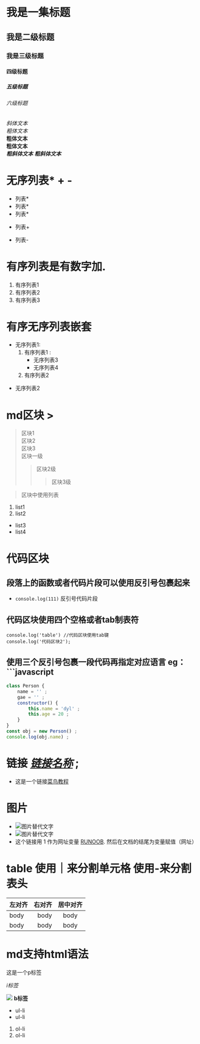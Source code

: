  # 我是一集标题
 ## 我是二级标题
 ### 我是三级标题
 #### 四级标题
 ##### 五级标题
 ###### 六级标题   
 *斜体文本*    
 _粗体文本_   
 **粗体文本**  
 __粗体文本__   
 ***粗斜体文本***
 ___粗斜体文本___   

# 无序列表* + - 
 * 列表*
 * 列表*
 * 列表*
 + 列表+
 - 列表-

 # 有序列表是有数字加.
 1. 有序列表1
 2. 有序列表2
 3. 有序列表3


 # 有序无序列表嵌套

 * 无序列表1:
     1. 有序列表1 :
         - 无序列表3
         + 无序列表4
     2. 有序列表2
 + 无序列表2 

 # md区块 >

 > 区块1   
 > 区块2   
 > 区块3   
 > 区块一级    
 > > 区块2级   
 > > > 区块3级   

 > 区块中使用列表
 1. list1 
 2. list2
 - list3
 - list4 
 # 代码区块
 ## 段落上的函数或者代码片段可以使用反引号包裹起来
 - `console.log(111)` 反引号代码片段
 ## 代码区块使用四个空格或者tab制表符
    console.log('table') //代码区块使用tab键
    console.log('代码区块2');

## 使用三个反引号包裹一段代码再指定对应语言 eg：```javascript 

```javascript 
class Person {
    name = '' ;
    gae = '' ;
    constructor() {
        this.name = 'dyl' ;
        this.age = 20 ;
    }
}
const obj = new Person() ;
console.log(obj.name) ;
```

# 链接 *[链接名称](链接地址)* ;

- 这是一个链接[菜鸟教程](https://www.runoob.com)

# 图片
- ![图片替代文字](https://oss.gsteps.cn/allfile/admin/8934eb57-7463-4d4e-aec6-63e329c2ae4a-1684573224707.svg)
- ![图片替代文字](htgkzasfgkgml)
- 这个链接用 1 作为网址变量 [RUNOOB][1].
然后在文档的结尾为变量赋值（网址）

[1]: http://static.runoob.com/images/runoob-logo.png

# table 使用｜来分割单元格 使用-来分割表头
| 左对齐 | 右对齐 | 居中对齐 |
| :--- | ---: | :---: |
| body | body | body |
| body | body | body |

# md支持html语法
<p>这是一个p标签 </p>
<i>i标签</i>
<p></p>
<img src="https://oss.gsteps.cn/allfile/admin/8934eb57-7463-4d4e-aec6-63e329c2ae4a-1684573224707.svg" />
<b>b标签</b>
<ul>
    <li>ul-li</li>
    <li>ul-li</li>
</ul>

<ol>
    <li>ol-li</li>
    <li>ol-li</li>
</ol>


